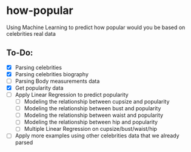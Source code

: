 # how-popular
Using Machine Learning to predict how popular would you be based on celebrities real data

## To-Do:

- [x] Parsing celebrities
- [x] Parsing celebrities biography
- [ ] Parsing Body measurements data
- [x] Get popularity data
- [ ] Apply Linear Regression to predict popularity
  - [ ] Modeling the relationship between cupsize and popularity
  - [ ] Modeling the relationship between bust and popularity
  - [ ] Modeling the relationship between waist and popularity
  - [ ] Modeling the relationship between hip and popularity
  - [ ] Multiple Linear Regression on cupsize/bust/waist/hip
- [ ] Apply more examples using other celebrities data that we already parsed
